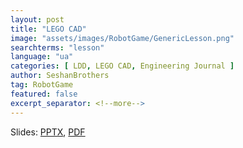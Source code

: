 ```yaml
---
layout: post
title: "LEGO CAD"
image: "assets/images/RobotGame/GenericLesson.png"
searchterms: "lesson"
language: "ua"
categories: [ LDD, LEGO CAD, Engineering Journal ]
author: SeshanBrothers
tag: RobotGame
featured: false
excerpt_separator: <!--more-->
---
```




Slides:
<a href="/translations/en-us/RobotGame/LEGOCAD_UA.pptx">PPTX</a>,
<a href="/translations/en-us/RobotGame/LEGOCAD_UA.pdf">PDF </a>
<!--more-->
